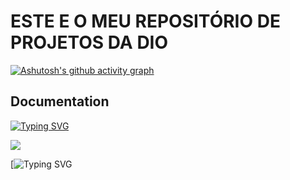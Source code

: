 <h1>ESTE E O MEU REPOSITÓRIO DE PROJETOS DA DIO</h1>

[![Ashutosh's github activity graph](https://github-readme-activity-graph.vercel.app/graph?username=RonaldoSilva0803&bg_color=050505&color=51ff2e&line=0fa10c&point=31f28e&area=true&hide_border=true)](https://github.com/ashutosh00710/github-readme-activity-graph)

## Documentation

[![Typing SVG](https://readme-typing-svg.demolab.com/?lines=First+line+of+text;Second+line+of+text)](https://git.io/typing-svg)



<picture>
  <source media="(prefers-color-scheme: dark)" srcset="https://readme-typing-svg.demolab.com/?lines=You+are+using+dark+mode&color=FFFFFF" />
  <img src="https://readme-typing-svg.demolab.com/?lines=You+are+using+light+mode&color=000000" />
</picture>

[![Typing SVG](https://capsule-render.vercel.app/api?type=waving&height=300&color=gradient&text=Input%20text)
